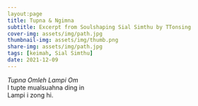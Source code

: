 ```yaml
---
layout:page
title: Tupna & Ngimna
subtitle: Excerpt from Soulshaping Sial Simthu by TTonsing
cover-img: assets/img/path.jpg
thumbnail-img: assets/img/thumb.png
share-img: assets/img/path.jpg
tags: [keimah, Sial Simthu]
date: 2021-12-09
---
```

*Tupna Omleh Lampi Om*  
I tupte mualsuahna ding in  
Lampi i zong hi.
